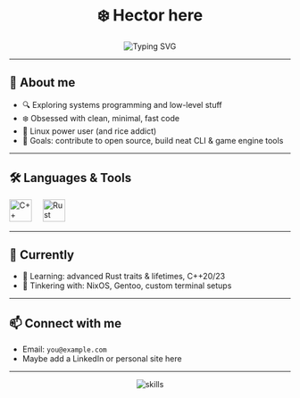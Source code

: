 <h1 align="center">❄️ Hector here</h1>

<p align="center">
  <img src="https://readme-typing-svg.demolab.com?font=Fira+Code&pause=1000&center=true&vCenter=true&width=435&lines=Writing+code+in+C%2B%2B+%26+Rust;Breaking+things+to+learn+them;Minimalism+%26+performance+🔧" alt="Typing SVG" />
</p>

---

<h2 align="left">🧊 About me</h2>

- 🔍 Exploring systems programming and low-level stuff
- ❄️ Obsessed with clean, minimal, fast code
- 🐧 Linux power user (and rice addict)
- 🚀 Goals: contribute to open source, build neat CLI & game engine tools

---

<h2 align="left">🛠 Languages & Tools</h2>

<div align="left">
  <img src="https://cdn.jsdelivr.net/gh/devicons/devicon/icons/cplusplus/cplusplus-original.svg" height="40" alt="C++" />
  <img width="12" />
  <img src="https://cdn.jsdelivr.net/gh/devicons/devicon/icons/rust/rust-plain.svg" height="40" alt="Rust" />
</div>

---

<h2 align="left">🌌 Currently</h2>

- 🧬 Learning: advanced Rust traits & lifetimes, C++20/23
- 🐚 Tinkering with: NixOS, Gentoo, custom terminal setups

---

<h2 align="left">📫 Connect with me</h2>

- Email: `you@example.com`
- Maybe add a LinkedIn or personal site here

---

<p align="center">
  <img src="https://skillicons.dev/icons?i=cpp,rust,linux" alt="skills" />
</p>
